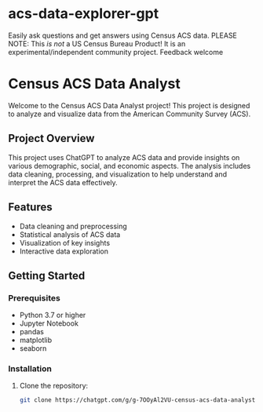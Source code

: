 # acs-data-explorer-gpt
Easily ask questions and get answers using Census ACS data. PLEASE NOTE: This *is not* a US Census Bureau Product! It is an experimental/independent community project. Feedback welcome

# Census ACS Data Analyst

Welcome to the Census ACS Data Analyst project! This project is designed to analyze and visualize data from the American Community Survey (ACS).

## Project Overview

This project uses ChatGPT to analyze ACS data and provide insights on various demographic, social, and economic aspects. The analysis includes data cleaning, processing, and visualization to help understand and interpret the ACS data effectively.

## Features

- Data cleaning and preprocessing
- Statistical analysis of ACS data
- Visualization of key insights
- Interactive data exploration

## Getting Started

### Prerequisites

- Python 3.7 or higher
- Jupyter Notebook
- pandas
- matplotlib
- seaborn

### Installation

1. Clone the repository:
   ```sh
   git clone https://chatgpt.com/g/g-7OOyAl2VU-census-acs-data-analyst
